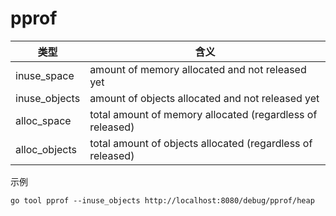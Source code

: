 # pprof


| 类型  | 含义 |
| ------------- | ------------- |
| inuse_space | amount of memory allocated and not released yet  |
| inuse_objects   | amount of objects allocated and not released yet |
| alloc_space | total amount of memory allocated (regardless of released)  |
| alloc_objects   | total amount of objects allocated (regardless of released) |

示例
```
go tool pprof --inuse_objects http://localhost:8080/debug/pprof/heap
```
